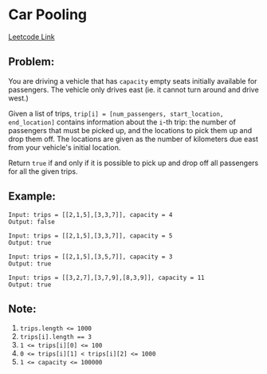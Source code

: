 
# Car Pooling
[Leetcode Link](https://leetcode.com/problems/car-pooling/)

## Problem:

You are driving a vehicle that has `capacity` empty seats initially available for passengers.  The vehicle only drives east (ie. it cannot turn around and drive west.)

Given a list of trips, `trip[i] = [num_passengers, start_location, end_location]` contains information about the `i`-th trip: the number of passengers that must be picked up, and the locations to pick them up and drop them off.  The locations are given as the number of kilometers due east from your vehicle's initial location.

Return `true` if and only if it is possible to pick up and drop off all passengers for all the given trips. 

## Example:

```
Input: trips = [[2,1,5],[3,3,7]], capacity = 4
Output: false
```
```
Input: trips = [[2,1,5],[3,3,7]], capacity = 5
Output: true
```
```
Input: trips = [[2,1,5],[3,5,7]], capacity = 3
Output: true
```
```
Input: trips = [[3,2,7],[3,7,9],[8,3,9]], capacity = 11
Output: true
```

## Note:

1. `trips.length <= 1000`
2. `trips[i].length == 3`
3. `1 <= trips[i][0] <= 100`
4. `0 <= trips[i][1] < trips[i][2] <= 1000`
5. `1 <= capacity <= 100000`